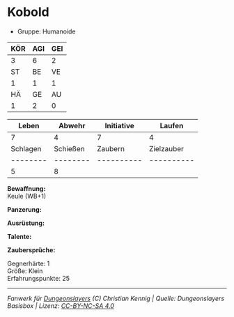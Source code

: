 # Kobold  
- Gruppe: Humanoide  

| KÖR | AGI | GEI |  
| --- | --- | --- |  
| 3   | 6   | 2   |
| ST  | BE  | VE  |  
| 1   | 1   | 1   |
| HÄ  | GE  | AU  |  
| 1   | 2   | 0   |


| Leben    | Abwehr   | Initiative | Laufen     |
| -------- | -------- | ---------- | ---------- |
| 7        | 4        | 7          | 4          |
| Schlagen | Schießen | Zaubern    | Zielzauber |
| -------- | -------- | ---------- | ---------- |
| 5        | 8        |            |            |

**Bewaffnung:**  
Keule (WB+1)

**Panzerung:**  


**Ausrüstung:**  


**Talente:**  


**Zaubersprüche:**  


Gegnerhärte: 1  
Größe: Klein  
Erfahrungspunkte: 25  



___
*Fanwerk für [Dungeonslayers](https://www.dungeonslayers.net/) (C) Christian Kennig | Quelle: Dungeonslayers Basisbox | Lizenz: [CC-BY-NC-SA 4.0](https://creativecommons.org/licenses/by-nc-sa/4.0/deed.de)*
